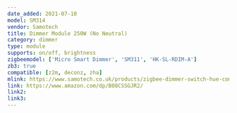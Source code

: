 ```yaml
---
date_added: 2021-07-10
model: SM314
vendor: Samotech
title: Dimmer Module 250W (No Neutral)
category: dimmer
type: module
supports: on/off, brightness
zigbeemodel: ['Micro Smart Dimmer', 'SM311', 'HK-SL-RDIM-A']
zb3: true
compatible: [z2m, deconz, zha]
mlink: https://www.samotech.co.uk/products/zigbee-dimmer-switch-hue-compatible/
link: https://www.amazon.com/dp/B08CSSGJR2/
link2: 
link3: 
---
```

